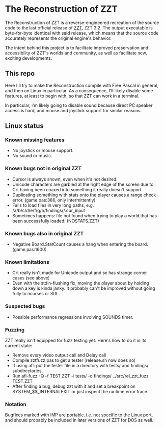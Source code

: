 # The Reconstruction of ZZT

The Reconstruction of ZZT is a reverse-engineered recreation of the source code to the last official release of
[ZZT](https://museumofzzt.com/about-zzt), ZZT 3.2. The output executable is byte-for-byte identical with said
release, which means that the source code accurately represents the original engine's behavior.

The intent behind this project is to facilitate improved preservation and accessibility of ZZT's worlds and community,
as well as facilitate new, exciting developments.

## This repo

Here I'll try to make the Reconstruction compile with Free Pascal in general,
and then on Linux in particular. As a consequence, I'll likely disable some
features, at least to begin with, so that ZZT can work in a terminal.

In particular, I'm likely going to disable sound because direct PC speaker
access is hard, and mouse and joystick support for similar reasons.

## Linux status

### Known missing features

- No joystick or mouse support.
- No sound or music.

### Known bugs not in original ZZT

- Cursor is always shown, even when it's not desired.
- Unicode characters are garbled at the right edge of the screen due to Crt having been coaxed into something it really doesn't support.
- Duplicating something with stats onto the player causes a range check error. (game.pas:386, only intermittently)
- Fails to load files in very long paths, e.g. /a/b/c/d/e/f/g/h/findings//.cur_input
- Sometimes happens: file not found when trying to play a world that has been successfully loaded. (NOSTATS.ZZT)

### Known bugs also in original ZZT
- Negative Board.StatCount causes a hang when entering the board. (game.pas:1600)

### Known limitations

- Crt really isn't made for Unicode output and so has strange corner cases (see above)
- Even with the stdin-flushing fix, moving the player about by holding down a key is kinda janky. It probably can't be improved without going fully to ncurses or SDL.

### Suspected bugs

- Possible performance regressions involving SOUNDS timer.

### Fuzzing

ZZT really isn't equipped for fuzz testing yet. Here's how to do it in its
current state:

- Remove every video output call and Delay call
- Compile zztfuzz.pas to get a tester (release.sh now does so)
- If using afl: put the tester file in a directory with tests/ and findings/
subdirectories.
- Run afl-fuzz -Q -f TEST.ZZT -i tests/ -o findings/ ../src/rel_zzt_fuzz TEST.ZZT
- After finding a bug, debug zzt with it and set a breakpoint on SYSTEM_$$_INTERNALEXIT or just inspect the runtime error trace.

### Notation

Bugfixes marked with IMP are portable, i.e. not specific to the Linux port, and
should probably be included in later versions of ZZT for DOS as well.
